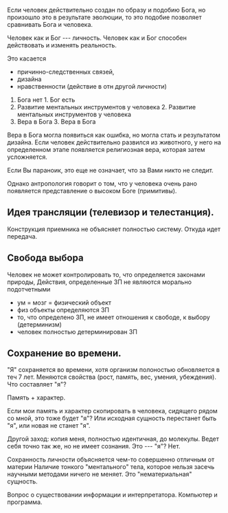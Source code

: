 Если человек действительно создан по образу и подобию Бога, но произошло это в результате эволюции, то это подобие позволяет сравнивать Бога и человека.

Человек как и Бог --- личность.
Человек как и Бог способен действовать и изменять реальность.

Это касается 

* причинно-следственных связей, 
* дизайна
* нравственности (действие в отн другой личности)

1. Бога нет                                             1. Бог есть
2. Развитие ментальных инструментов у человека          2. Развитие ментальных инструментов у человека
3. Вера в Бога                                          3. Вера в Бога

Вера в Бога могла появиться как ошибка, но могла стать и результатом дизайна.
Если человек действительно развился из животного, у него на определенном этапе появляется религиозная вера, которая затем усложняется.

Если Вы параноик, это еще не означает, что за Вами никто не следит.

Однако антропология говорит о том, что у человека очень рано появляется представление о высоком Боге (примитивы).

## Идея трансляции (телевизор и телестанция). 

Конструкция приемника не объясняет полностью систему. Откуда идет передача.

## Свобода выбора

Человек не может контролировать то, что определяется законами природы, 
Действия, определенные ЗП не являются морально подотчетными

* ум = мозг = физический объект
* физ объекты определяются ЗП
* то, что определено ЗП, не имеет отношения к свободе, к выбору (детерминизм)
* человек полностью детерминирован ЗП

## Сохранение во времени.

"Я" сохраняется во времени, хотя организм полоностью обновляется в теч 7 лет. Меняются свойства (рост, память, вес, умения, убеждения). Что составляет "я"?

Память + характер.

Если мои память и характер скопировать в человека, сидящего рядом со мной, это тоже будет "я"? Или исходная сущность перестанет быть "я", или новая не станет "я".

Другой заход: копия меня, полностью идентичная, до молекулы. Ведет себя точно так же, но не имеет сознания. Это --- "я"? Нет.

Сохранность личности объясняется чем-то совершенно отличным от материи
Наличие тонкого "ментального" тела, которое нельзя засечь научными методами ничего не меняет. Это "нематериальная" сущность.

Вопрос о существовании информации и интерпретатора. Компьютер и программа.
